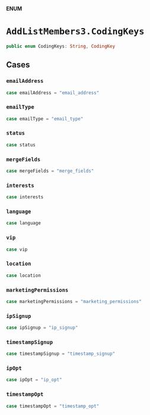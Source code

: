 **ENUM**

# `AddListMembers3.CodingKeys`

```swift
public enum CodingKeys: String, CodingKey
```

## Cases
### `emailAddress`

```swift
case emailAddress = "email_address"
```

### `emailType`

```swift
case emailType = "email_type"
```

### `status`

```swift
case status
```

### `mergeFields`

```swift
case mergeFields = "merge_fields"
```

### `interests`

```swift
case interests
```

### `language`

```swift
case language
```

### `vip`

```swift
case vip
```

### `location`

```swift
case location
```

### `marketingPermissions`

```swift
case marketingPermissions = "marketing_permissions"
```

### `ipSignup`

```swift
case ipSignup = "ip_signup"
```

### `timestampSignup`

```swift
case timestampSignup = "timestamp_signup"
```

### `ipOpt`

```swift
case ipOpt = "ip_opt"
```

### `timestampOpt`

```swift
case timestampOpt = "timestamp_opt"
```

